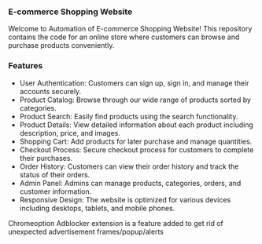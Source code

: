### **E-commerce Shopping Website**
Welcome to Automation of E-commerce Shopping Website! This repository contains the code for an online store where customers can browse and purchase products conveniently.

### Features
* User Authentication: Customers can sign up, sign in, and manage their accounts securely.
* Product Catalog: Browse through our wide range of products sorted by categories.
* Product Search: Easily find products using the search functionality.
* Product Details: View detailed information about each product including description, price, and images.
* Shopping Cart: Add products for later purchase and manage quantities.
* Checkout Process: Secure checkout process for customers to complete their purchases.
* Order History: Customers can view their order history and track the status of their orders.
* Admin Panel: Admins can manage products, categories, orders, and customer information.
* Responsive Design: The website is optimized for various devices including desktops, tablets, and mobile phones.

Chromeoption Adblocker extension is a feature added to get rid of unexpected advertisement frames/popup/alerts 

